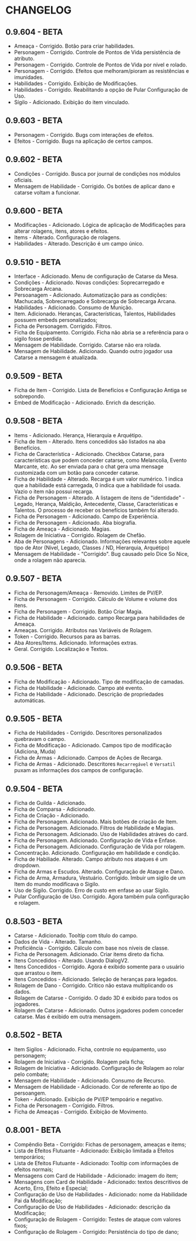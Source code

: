 # CHANGELOG

## 0.9.604 - BETA

- Ameaça - Corrigido. Botão para criar habilidades.
- Personagem - Corrigido. Controle de Pontos de Vida persistência de atributo.
- Personagem - Corrigido. Controle de Pontos de Vida por nível e rolado.
- Personagem - Corrigido. Efeitos que melhoram/pioram as resistências e imunidades.
- Habilidades - Corrigido. Exibição de Modificações.
- Habilidades - Corrigido. Reabilitando a opção de Pular Configuração de Uso.
- Sígilo - Adicionado. Exibição do item vinculado.

## 0.9.603 - BETA

- Personagem - Corrigido. Bugs com interações de efeitos.
- Efeitos - Corrigido. Bugs na aplicação de certos campos.

## 0.9.602 - BETA

- Condições - Corrigido. Busca por journal de condições nos módulos oficiais.
- Mensagem de Habilidade - Corrigido. Os botões de aplicar dano e catarse voltam a funcionar.

## 0.9.600 - BETA

- Modificações - Adicionado. Lógica de aplicação de Modificações para alterar rolagens, itens, atores e efeitos.
- Items - Alterado. Configuração de rolagens.
- Habilidades - Alterado. Descrição é um campo único.

## 0.9.510 - BETA

- Interface - Adicionado. Menu de configuração de Catarse da Mesa.
- Condições - Adicionado. Novas condições: Soprecarregado e Sobrecarga Arcana.
- Persoanagem - Adicionado. Automatização para as condições: Machucada, Sobrecarregado e Sobrecarga de Sobrecarga Arcana.
- Habilidades - Adicionado. Consumo de Munição.
- Item. Adicionado. Heranças, Características, Talentos, Habilidades possuem embeds personalizados;
- Ficha de Personagem. Corrigido. Filtros.
- Ficha de Equipamento. Corrigido. Ficha não abria se a referência para o sigilo fosse perdida.
- Mensagem de Habilidade. Corrigido. Catarse não era rolada.
- Mensagem de Habilidade. Adicionado. Quando outro jogador usa Catarse a mensagem é atualizada.

## 0.9.509 - BETA

- Ficha de Item - Corrigido. Lista de Benefícios e Configuração Antiga se sobrepondo.
- Embed de Modificação - Adicionado. Enrich da descrição.

## 0.9.508 - BETA

- Items - Adicionado. Herança, Hierarquia e Arquétipo.
- Ficha de Item - Alterado. Itens concedidos são listados na aba Benefícios.
- Ficha de Característica - Adicionado. Checkbox Catarse, para características que podem conceder catarse, como Melancolia, Evento Marcante, etc. Ao ser enviada para o chat gera uma mensage customizada com um botão para conceder catarse.
- Ficha de Habilidade - Alterado. Recarga é um valor numérico. 1 indica que a habilidade está carregada, 0 indica que a habilidade foi usada. Vazio o item não possui recarga.
- Ficha de Personagem - Alterado. A listagem de itens de "identidade" - Legado, Herança, Maldição, Antecedente, Classe, Características e Talentos. O processo de receber os benefícios também foi alterado.
- Ficha de Personagem - Adicionado. Campo de Experiência.
- Ficha de Personagem - Adicionado. Aba biografia.
- Ficha de Ameaça - Adicionado. Magias.
- Rolagem de Iniciativa - Corrigido. Rolagem de Chefão.
- Aba de Personagens - Adicionado. Informações relevantes sobre aquele tipo de Ator (Nível, Legado, Classes / ND, Hierarquia, Arquétipo)
- Mensagem de Habilidade - "Corrigido". Bug causado pelo Dice So Nice, onde a rolagem não aparecia.

## 0.9.507 - BETA

- Ficha de Personagem/Ameaça - Removido. Limites de PV/EP.
- Ficha de Personagem - Corrigido. Cálculo de Volume e volume dos itens.
- Ficha de Personagem - Corrigido. Botão Criar Magia.
- Ficha de Habilidade - Adicionado. campo Recarga para habilidades de Ameaça.
- Ameaças. Corrigido. Atributos nas Variáveis de Rolagem.
- Token - Corrigido. Recursos para as barras.
- Aba Atores/Items. Adicionado. Informações extras.
- Geral. Corrigido. Localização e Textos.

## 0.9.506 - BETA

- Ficha de Modificação - Adicionado. Tipo de modificação de camadas.
- Ficha de Habilidade - Adicionado. Campo até evento.
- Ficha de Habilidade - Adicionado. Descrição de propriedades automáticas.

## 0.9.505 - BETA

- Ficha de Habilidades - Corrigido. Descritores personalizados quebravam o campo.
- Ficha de Modificação - Adicionado. Campos tipo de modificação (Adiciona, Muda)
- Ficha de Armas - Adicionado. Campos de Ações de Recarga.
- Ficha de Armas - Adicionado. Descritores `Recarregável` e `Versatil` puxam as informações dos campos de configuração.

## 0.9.504 - BETA

- Ficha de Guilda - Adicionado.
- Ficha de Comparsa - Adicionado.
- Ficha de Criação - Adicionado.
- Ficha de Personagem. Adicionado. Mais botões de criação de Item.
- Ficha de Personagem. Adicionado. Filtros de Habilidade e Magias.
- Ficha de Personagem. Adicionado. Uso de Habilidades atráves do card.
- Ficha de Personagem. Adicionado. Configuração de Vida e Enfase.
- Ficha de Personagem. Adicionado. Configuração de Vida por rolagem.
- Concentração. Adicionado. Configuração em habilidade e condição.
- Ficha de Habiliade. Alterado. Campo atributo nos ataques é um dropdown.
- Ficha de Armas e Escudos. Alterado. Configuração de Ataque e Dano.
- Ficha de Arma, Armadura, Vestuário. Corrigido. Imbuir um sigilo de um Item do mundo modificava o Sigilo.
- Uso de Sigilo. Corrigido. Erro de custo em enfase ao usar Sígilo.
- Pular Configuração de Uso. Corrigido. Agora também pula configuração e rolagem.

## 0.8.503 - BETA

- Catarse - Adicionado. Tooltip com título do campo.
- Dados de Vida - Alterado. Tamanho.
- Proficiência - Corrigido. Cálculo com base nos níveis de classe.
- Ficha de Personagem. Adicionado. Criar items direto da ficha.
- Itens Concedidos - Alterado. Usando DialogV2.
- Itens Concedidos - Corrigido. Agora é exibido somente para o usuário que arrastou o item.
- Itens Concedidos - Adicionado. Seleção de heranças para legados.
- Rolagem de Dano - Corrigido. Crítico não estava multiplicando os dados.
- Rolagem de Catarse - Corrigido. O dado 3D é exibido para todos os jogadores.
- Rolagem de Catarse - Adicionado. Outros jogadores podem conceder catarse. Mas é exibido em outra mensagem.

## 0.8.502 - BETA

- Item Sigilos - Adicionado. Ficha, controle no equipamento, uso personagem;
- Rolagem de Iniciativa - Corrigido. Rolagem pela ficha;
- Rolagem de Iniciativa - Adicionado. Configuração de Rolagem ao rolar pelo combate;
- Mensagem de Habilidade - Adicionado. Consumo de Recurso.
- Mensagem de Habilidade - Adicionado. Cor de referente ao tipo de persoangem.
- Token - Adicionado. Exibição de PV/EP tempoário e negativo.
- Ficha de Personagem - Corrigido. Filtros.
- Ficha de Ameaças - Corrigido. Exibição de Movimento.

## 0.8.001 - BETA

- Compêndio Beta - Corrigido: Fichas de personagem, ameaças e items;
- Lista de Efeitos Flutuante - Adicionado: Exibição limitada a Efeitos temporários;
- Lista de Efeitos Flutuante - Adicionado: Tooltip com informações de efeitos normais;
- Mensagens com Card de Habilidade - Adicionado: imagem do item;
- Mensagens com Card de Habilidade - Adicionado: textos descritivos de Acerto, Erro, Efeito e Especial;
- Configuração de Uso de Habilidades - Adicionado: nome da Habilidade Pai da Modificação;
- Configuração de Uso de Habilidades - Adicionado: descrição da Modificação;
- Configuração de Rolagem - Corrigido: Testes de ataque com valores fixos;
- Configuração de Rolagem - Corrigido: Persistência do tipo de dano;
